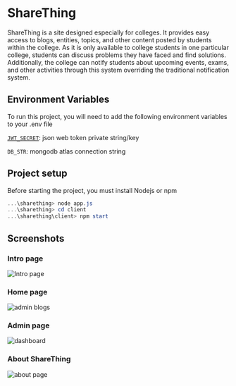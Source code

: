 
# ShareThing

ShareThing is a site designed especially for colleges. It provides easy access to blogs, entities, topics, and other content posted by students within the college. As it is only available to college students in one particular college, students can discuss problems they have faced and find solutions. Additionally, the college can notify students about upcoming events, exams, and other activities through this system overriding the traditional notification system.

## Environment Variables

To run this project, you will need to add the following environment variables to your .env file

[`JWT_SECRET`](https://www.npmjs.com/package/jsonwebtoken): json web token private string/key 

`DB_STR`: mongodb atlas connection string


## Project setup

Before starting the project, you must install Nodejs or npm 
```powershell
...\sharething> node app.js
...\sharething> cd client
...\sharething\client> npm start
```
## Screenshots
### Intro page
![Intro page](https://user-images.githubusercontent.com/72245121/210181651-1909d9b0-2acd-41b6-8ab5-90e2b2f970c1.png)
### Home page
![admin blogs](https://user-images.githubusercontent.com/72245121/210181657-5f1c1b6d-10ea-42c2-9214-b7b8a67dc1f0.png)
### Admin page
![dashboard](https://user-images.githubusercontent.com/72245121/210181665-0cd3f20b-21e7-47fb-85b0-bcd8350250bd.png)
### About ShareThing
![about page](https://user-images.githubusercontent.com/72245121/210181672-c1e1fa50-f97c-43c8-9068-628c32dae885.png)

